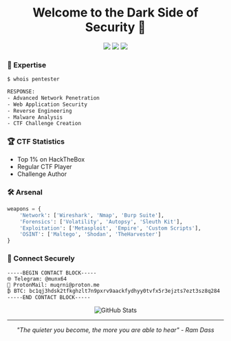 <h1 align="center">Welcome to the Dark Side of Security 🔐</h1>

<p align="center">
  <img src="https://img.shields.io/badge/Role-Penetration%20Tester-800000">
  <img src="https://img.shields.io/badge/Focus-Red%20Team-800000">
  <img src="https://img.shields.io/badge/CTF-Active%20Player-800000">
</p>

### 🎯 Expertise

```bash
$ whois pentester

RESPONSE:
- Advanced Network Penetration
- Web Application Security
- Reverse Engineering
- Malware Analysis
- CTF Challenge Creation
```

### 🏆 CTF Statistics
- Top 1% on HackTheBox
- Regular CTF Player
- Challenge Author

### 🛠 Arsenal
```python
weapons = {
    'Network': ['Wireshark', 'Nmap', 'Burp Suite'],
    'Forensics': ['Volatility', 'Autopsy', 'Sleuth Kit'],
    'Exploitation': ['Metasploit', 'Empire', 'Custom Scripts'],
    'OSINT': ['Maltego', 'Shodan', 'TheHarvester']
}
```

### 📡 Connect Securely

```plaintext
-----BEGIN CONTACT BLOCK-----
🌐 Telegram: @munx64
📧 ProtonMail: muqrni@proton.me
₿ BTC: bc1qj3hdsk2tfkghzlt7n9pxrv9aackfydhyy0tvfx5r3ejzts7ezt3sz8q284
-----END CONTACT BLOCK-----
```

<p align="center">
  <img src="https://github-readme-stats.vercel.app/api?username=YOURUSERNAME&show_icons=true&theme=dark&title_color=800000&icon_color=800000&text_color=ffffff&bg_color=000000" alt="GitHub Stats">
</p>

---
<p align="center">
<i>"The quieter you become, the more you are able to hear" - Ram Dass</i>
</p>
